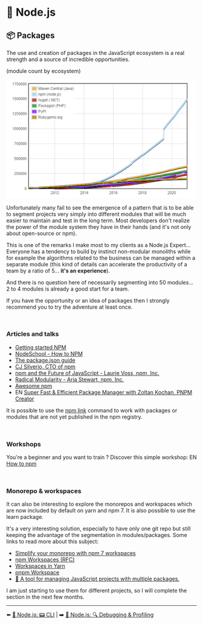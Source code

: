 # 🐢 Node.js

## 📦 Packages

The use and creation of packages in the JavaScript ecosystem is a real strength and a source of incredible opportunities.

(module count by ecosystem)

<img src="./../../../assets/nodejs/module-count.png" alt="Module count" width="800"/>

Unfortunately many fail to see the emergence of a pattern that is to be able to segment projects very simply into different modules that will be much easier to maintain and test in the long term. Most developers don't realize the power of the module system they have in their hands (and it's not only about open-source or npm).

This is one of the remarks I make most to my clients as a Node.js Expert... Everyone has a tendency to build by instinct non-modular monoliths while for example the algorithms related to the business can be managed within a separate module (this kind of details can accelerate the productivity of a team by a ratio of 5... **it's an experience**).

And there is no question here of necessarily segmenting into 50 modules... 2 to 4 modules is already a good start for a team.

If you have the opportunity or an idea of packages then I strongly recommend you to try the adventure at least once.

&nbsp;
### Articles and talks

- [Getting started NPM](https://docs.npmjs.com/getting-started)
- [NodeSchool - How to NPM](https://github.com/workshopper/how-to-npm)
- [The package.json guide](https://nodejs.dev/learn/the-package-json-guide)
- [CJ Silverio, CTO of npm](https://www.youtube.com/watch?v=HH3aNjjhMg8)
- [npm and the Future of JavaScript - Laurie Voss, npm, Inc.](https://www.youtube.com/watch?v=0PU-4GGLzGg)
- [Radical Modularity - Aria Stewart, npm, Inc.](https://www.youtube.com/watch?v=SsIdWFtp2QA)
- [Awesome npm](https://github.com/sindresorhus/awesome-npm)
- EN [Super Fast & Efficient Package Manager with Zoltan Kochan, PNPM Creator](https://www.youtube.com/watch?v=r14BwUB6wZA)

It is possible to use the [npm link](https://docs.npmjs.com/cli/v6/commands/npm-link) command to work with packages or modules that are not yet published in the npm registry.


&nbsp;
### Workshops
You're a beginner and you want to train ? Discover this simple workshop: EN [How to npm](https://github.com/workshopper/how-to-npm)


&nbsp;
### Monorepo & workspaces

It can also be interesting to explore the monorepos and workspaces which are now included by default on yarn and npm 7. It is also possible to use the learn package.

It's a very interesting solution, especially to have only one git repo but still keeping the advantage of the segmentation in modules/packages. Some links to read more about this subject:

- [Simplify your monorepo with npm 7 workspaces](https://dev.to/limal/simplify-your-monorepo-with-npm-7-workspaces-5gmj)
- [npm Workspaces (RFC)](https://github.com/npm/rfcs/blob/latest/implemented/0026-workspaces.md)
- [Workspaces in Yarn](https://classic.yarnpkg.com/blog/2017/08/02/introducing-workspaces/)
- [pnpm Workspace](https://pnpm.js.org/en/workspaces)
- [🐉 A tool for managing JavaScript projects with multiple packages.](https://github.com/lerna/lerna)

I am just starting to use them for different projects, so I will complete the section in the next few months.

---

⬅️ [🐢 Node.js: 📟 CLI](./7-cli.md) |
➡️ [🐢 Node.js: 🔍 Debugging & Profiling](./9-debugging-and-profiling.md)